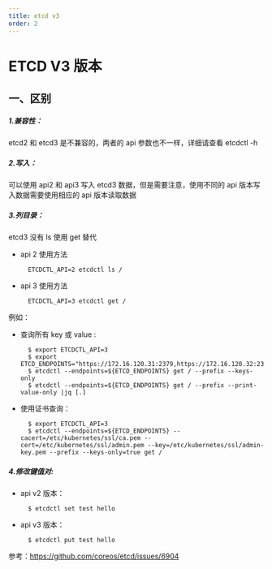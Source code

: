 ```yaml
---
title: etcd v3
order: 2
---
```


# ETCD V3 版本

## 一、区别

##### 1.兼容性：

etcd2 和 etcd3 是不兼容的，两者的 api 参数也不一样，详细请查看 etcdctl -h

##### 2.写入：

可以使用 api2 和 api3 写入 etcd3 数据，但是需要注意，使用不同的 api 版本写入数据需要使用相应的 api 版本读取数据

##### 3.列目录：

etcd3 没有 ls 使用 get 替代

- api 2 使用方法

        ETCDCTL_API=2 etcdctl ls /

- api 3 使用方法

        ETCDCTL_API=3 etcdctl get /


例如：

- 查询所有 key 或 value :

        $ export ETCDCTL_API=3
        $ export ETCD_ENDPOINTS="https://172.16.120.31:2379,https://172.16.120.32:2379,https://172.16.120.33:2379"
        $ etcdctl --endpoints=${ETCD_ENDPOINTS} get / --prefix --keys-only
        $ etcdctl --endpoints=${ETCD_ENDPOINTS} get / --prefix --print-value-only |jq [.]

- 使用证书查询：

        $ export ETCDCTL_API=3
        $ etcdctl --endpoints=${ETCD_ENDPOINTS} --cacert=/etc/kubernetes/ssl/ca.pem --cert=/etc/kubernetes/ssl/admin.pem --key=/etc/kubernetes/ssl/admin-key.pem --prefix --keys-only=true get /

##### 4.修改键值对:

- api v2 版本：

        $ etcdctl set test hello

- api v3 版本：

        $ etcdctl put test hello


参考：https://github.com/coreos/etcd/issues/6904
